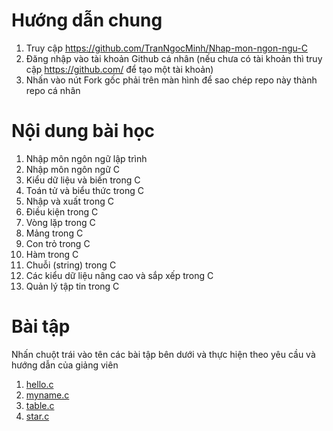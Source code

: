# Hướng dẫn chung
1. Truy cập https://github.com/TranNgocMinh/Nhap-mon-ngon-ngu-C <br>
2. Đăng nhập vào tài khoản Github cá nhân (nếu chưa có tài khoản thì truy cập https://github.com/ để tạo một tài khoản) <br>
3. Nhấn vào nút Fork gốc phải trên màn hình để sao chép repo này thành repo cá nhân 
# Nội dung bài học
1. Nhập môn ngôn ngữ lập trình <br>
2. Nhập môn ngôn ngữ C <br>
3. Kiểu dữ liệu và biến trong C <br>
4. Toán tử và biểu thức trong C <br>
5. Nhập và xuất trong C <br>
6. Điều kiện trong C <br>
7. Vòng lặp trong C <br>
8. Mảng trong C <br>
9. Con trỏ trong C <br>
10. Hàm trong C <br>
11. Chuỗi (string) trong C <br>
12. Các kiểu dữ liệu nâng cao và sắp xếp trong C <br>
13. Quản lý tập tin trong C
# Bài tập
Nhấn chuột trái vào tên các bài tập bên dưới và thực hiện theo yêu cầu và hướng dẫn của giảng viên <br>
1. <a href="https://github.com/TranNgocMinh/Intro-C/blob/main/hello.c">hello.c</a> <br>
2. <a href="https://github.com/TranNgocMinh/Intro-C/blob/main/myname.c">myname.c</a> <br>
3. <a href="https://github.com/TranNgocMinh/Intro-C/blob/main/table.c">table.c</a> <br>
4. <a href="https://github.com/TranNgocMinh/Intro-C/blob/main/star.c">star.c </a>

